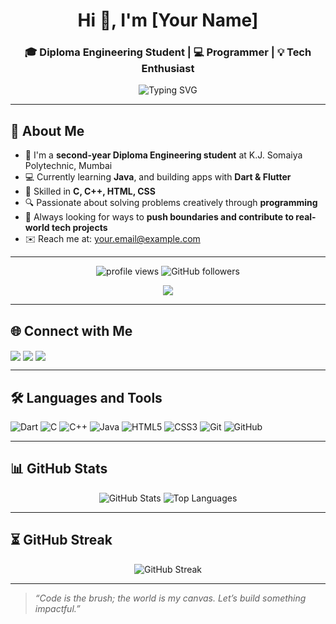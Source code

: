<!-- Banner -->
<h1 align="center">Hi 👋, I'm [Your Name]</h1>
<h3 align="center">🎓 Diploma Engineering Student | 💻 Programmer | 💡 Tech Enthusiast</h3>

<p align="center">
  <img src="https://readme-typing-svg.demolab.com?font=Fira+Code&size=22&pause=1000&center=true&vCenter=true&width=435&lines=Driven+by+curiosity+and+code.;Passionate+about+solving+real-world+problems.;Always+learning+something+new!" alt="Typing SVG" />
</p>

---

## 🧠 About Me

- 📍 I'm a **second-year Diploma Engineering student** at K.J. Somaiya Polytechnic, Mumbai  
- 💻 Currently learning **Java**, and building apps with **Dart & Flutter**
- 🧠 Skilled in **C, C++, HTML, CSS**
- 🔍 Passionate about solving problems creatively through **programming**
- 🚀 Always looking for ways to **push boundaries and contribute to real-world tech projects**
- ✉️ Reach me at: [your.email@example.com](mailto:your.email@example.com)

---

<p align="center">
  <img src="https://komarev.com/ghpvc/?username=sparth292&label=Profile%20views&color=0e75b6&style=flat" alt="profile views" />
  <img src="https://img.shields.io/github/followers/sparth292?label=Followers&style=social" alt="GitHub followers" />
</p>

<!-- GitHub Trophy -->
<p align="center">
  <img src="https://github-profile-trophy.vercel.app/?username=sparth292&theme=darkhub&margin-w=15&row=1&column=7" />
</p>

---

## 🌐 Connect with Me

<p align="left">
  <a href="https://linkedin.com/in/yourlinkedin" target="blank"><img align="center" src="https://img.shields.io/badge/LinkedIn-0A66C2?style=for-the-badge&logo=linkedin&logoColor=white" /></a>
  <a href="mailto:your.email@example.com"><img align="center" src="https://img.shields.io/badge/Gmail-D14836?style=for-the-badge&logo=gmail&logoColor=white" /></a>
  <a href="https://github.com/yourusername"><img align="center" src="https://img.shields.io/badge/GitHub-000?style=for-the-badge&logo=github&logoColor=white" /></a>
</p>

---

## 🛠️ Languages and Tools

<p align="left">
  <img src="https://img.icons8.com/color/48/000000/dart.png" alt="Dart"/>
  <img src="https://img.icons8.com/color/48/000000/c-programming.png" alt="C"/>
  <img src="https://img.icons8.com/color/48/000000/c-plus-plus-logo.png" alt="C++"/>
  <img src="https://img.icons8.com/color/48/000000/java-coffee-cup-logo.png" alt="Java"/>
  <img src="https://img.icons8.com/color/48/000000/html-5.png" alt="HTML5"/>
  <img src="https://img.icons8.com/color/48/000000/css3.png" alt="CSS3"/>
  <img src="https://img.icons8.com/color/48/000000/git.png" alt="Git"/>
  <img src="https://img.icons8.com/material-outlined/48/ffffff/github.png" alt="GitHub"/>
</p>


---

## 📊 GitHub Stats

<p align="center">
  <img src="https://github-readme-stats.vercel.app/api?username=sparth292&show_icons=true&theme=radical&hide_border=true" alt="GitHub Stats" />
  <img src="https://github-readme-stats.vercel.app/api/top-langs/?username=sparth292&layout=compact&theme=radical&hide_border=true" alt="Top Languages" />
</p>


---

## ⏳ GitHub Streak

<p align="center">
  <img src="https://streak-stats.demolab.com?user=sparth292&theme=radical&hide_border=true&date_format=M%20j%5B%2C%20Y%5D" alt="GitHub Streak" />
</p>




---

> _“Code is the brush; the world is my canvas. Let’s build something impactful.”_


